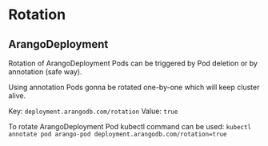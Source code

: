 # Rotation

## ArangoDeployment

Rotation of ArangoDeployment Pods can be triggered by Pod deletion or by annotation (safe way).

Using annotation Pods gonna be rotated one-by-one which will keep cluster alive.

Key: `deployment.arangodb.com/rotation`
Value: `true`

To rotate ArangoDeployment Pod kubectl command can be used:
`kubectl annotate pod arango-pod deployment.arangodb.com/rotation=true`
